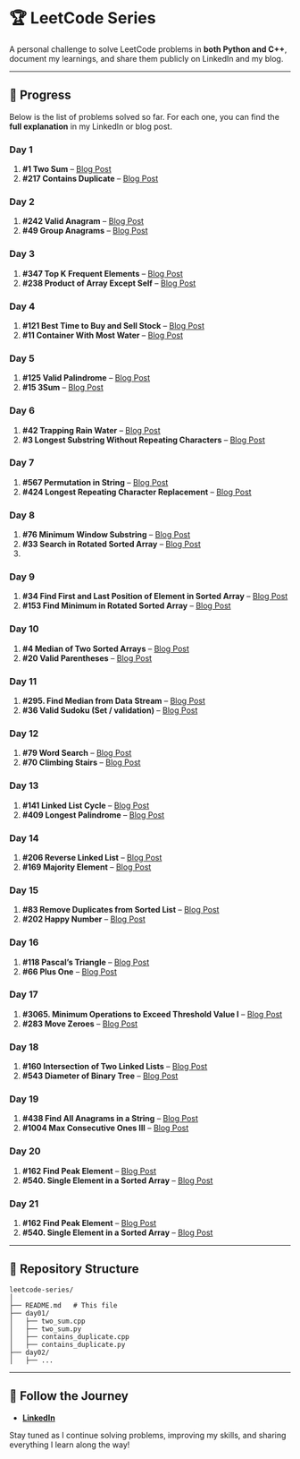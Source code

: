 # 🏆 LeetCode Series

A personal challenge to solve LeetCode problems in **both Python and C++**, document my learnings, and share them publicly on LinkedIn and my blog.

---

## 📅 Progress

Below is the list of problems solved so far. For each one, you can find the **full explanation** in my LinkedIn or blog post.

### Day 1

1. **#1 Two Sum** – [Blog Post](https://dev.to/ertugrulmutlu/daily-leetcode-progress-day-1-3d0a)
2. **#217 Contains Duplicate** –  [Blog Post](https://dev.to/ertugrulmutlu/daily-leetcode-progress-day-1-3d0a)

### Day 2
1. **#242 Valid Anagram** – [Blog Post](https://dev.to/ertugrulmutlu/-daily-leetcode-progress-day-2-2i0e)
2. **#49 Group Anagrams** –  [Blog Post](https://dev.to/ertugrulmutlu/-daily-leetcode-progress-day-2-2i0e)

### Day 3

1. **#347 Top K Frequent Elements** – [Blog Post](https://dev.to/ertugrulmutlu/-daily-leetcode-progress-day-3-1p2g)
2. **#238 Product of Array Except Self** –  [Blog Post](https://dev.to/ertugrulmutlu/-daily-leetcode-progress-day-3-1p2g)
   
### Day 4
1. **#121 Best Time to Buy and Sell Stock** – [Blog Post](https://dev.to/ertugrulmutlu/daily-leetcode-progress-day-4-2ba2)
2. **#11 Container With Most Water** –  [Blog Post](https://dev.to/ertugrulmutlu/daily-leetcode-progress-day-4-2ba2)

### Day 5
1. **#125 Valid Palindrome** – [Blog Post](https://dev.to/ertugrulmutlu/daily-leetcode-progress-day-5-ehb)
2. **#15 3Sum** –  [Blog Post](https://dev.to/ertugrulmutlu/daily-leetcode-progress-day-5-ehb)

### Day 6
1. **#42 Trapping Rain Water** – [Blog Post](https://dev.to/ertugrulmutlu/daily-leetcode-progress-day-6-4lh2)
2. **#3 Longest Substring Without Repeating Characters** –  [Blog Post](https://dev.to/ertugrulmutlu/daily-leetcode-progress-day-6-4lh2)

### Day 7
1. **#567 Permutation in String** – [Blog Post](https://dev.to/ertugrulmutlu/daily-leetcode-progress-day-7-45j0)
2. **#424 Longest Repeating Character Replacement** –  [Blog Post](https://dev.to/ertugrulmutlu/daily-leetcode-progress-day-7-45j0)

### Day 8
1. **#76 Minimum Window Substring** – [Blog Post](https://dev.to/ertugrulmutlu/daily-leetcode-progress-day-8-1ai3)
2. **#33 Search in Rotated Sorted Array** – [Blog Post](https://dev.to/ertugrulmutlu/daily-leetcode-progress-day-8-1ai3)
3. 
### Day 9
1. **#34 Find First and Last Position of Element in Sorted Array** – [Blog Post](https://dev.to/ertugrulmutlu/daily-leetcode-progress-day-9-1o4k)
2. **#153 Find Minimum in Rotated Sorted Array** – [Blog Post](https://dev.to/ertugrulmutlu/daily-leetcode-progress-day-9-1o4k)

### Day 10
1. **#4 Median of Two Sorted Arrays** – [Blog Post](https://dev.to/ertugrulmutlu/daily-leetcode-progress-day-10-2oh7)
2. **#20 Valid Parentheses** – [Blog Post](https://dev.to/ertugrulmutlu/daily-leetcode-progress-day-10-2oh7)
   
### Day 11
1. **#295. Find Median from Data Stream** – [Blog Post](https://dev.to/ertugrulmutlu/daily-leetcode-progress-day-11-3el6)
2. **#36 Valid Sudoku (Set / validation)** – [Blog Post](https://dev.to/ertugrulmutlu/daily-leetcode-progress-day-11-3el6)

### Day 12
1. **#79 Word Search** – [Blog Post](https://dev.to/ertugrulmutlu/daily-leetcode-progress-day-12-51mj)
2. **#70 Climbing Stairs** – [Blog Post](https://dev.to/ertugrulmutlu/daily-leetcode-progress-day-12-51mj)

### Day 13
1. **#141 Linked List Cycle** – [Blog Post](https://dev.to/ertugrulmutlu/daily-leetcode-progress-day-13-a6o)
2. **#409 Longest Palindrome** – [Blog Post](https://dev.to/ertugrulmutlu/daily-leetcode-progress-day-13-a6o)

### Day 14
1. **#206 Reverse Linked List** – [Blog Post](https://dev.to/ertugrulmutlu/daily-leetcode-progress-day-14-24n4)
2. **#169 Majority Element** – [Blog Post](https://dev.to/ertugrulmutlu/daily-leetcode-progress-day-14-24n4)
   
### Day 15
1. **#83 Remove Duplicates from Sorted List** – [Blog Post](https://dev.to/ertugrulmutlu/daily-leetcode-progress-day-15-4hp5)
2. **#202 Happy Number** – [Blog Post](https://dev.to/ertugrulmutlu/daily-leetcode-progress-day-15-4hp5)
   
### Day 16
1. **#118 Pascal’s Triangle** – [Blog Post](https://dev.to/ertugrulmutlu/daily-leetcode-progress-day-16-5gg3)
2. **#66 Plus One** – [Blog Post](https://dev.to/ertugrulmutlu/daily-leetcode-progress-day-16-5gg3)

### Day 17
1. **#3065. Minimum Operations to Exceed Threshold Value I** – [Blog Post](https://dev.to/ertugrulmutlu/daily-leetcode-progress-day-17-1984)
2. **#283 Move Zeroes** – [Blog Post](https://dev.to/ertugrulmutlu/daily-leetcode-progress-day-17-1984)
### Day 18
1. **#160 Intersection of Two Linked Lists** – [Blog Post](https://dev.to/ertugrulmutlu/daily-leetcode-progress-day-18-25m3)
2. **#543 Diameter of Binary Tree** – [Blog Post](https://dev.to/ertugrulmutlu/daily-leetcode-progress-day-18-25m3)
### Day 19
1. **#438 Find All Anagrams in a String** – [Blog Post](https://dev.to/ertugrulmutlu/daily-leetcode-progress-day-19-3074)
2. **#1004 Max Consecutive Ones III** – [Blog Post](https://dev.to/ertugrulmutlu/daily-leetcode-progress-day-19-3074)
   
### Day 20
1. **#162 Find Peak Element** – [Blog Post](https://dev.to/ertugrulmutlu/daily-leetcode-progress-day-20-1p9)
2. **#540. Single Element in a Sorted Array** – [Blog Post](https://dev.to/ertugrulmutlu/daily-leetcode-progress-day-20-1p9)

### Day 21
1. **#162 Find Peak Element** – [Blog Post](https://dev.to/ertugrulmutlu/daily-leetcode-progress-day-21-g6a)
2. **#540. Single Element in a Sorted Array** – [Blog Post](https://dev.to/ertugrulmutlu/daily-leetcode-progress-day-21-g6a)
---

## 📂 Repository Structure

```
leetcode-series/
│
├── README.md   # This file
├── day01/
│   ├── two_sum.cpp
│   ├── two_sum.py
│   ├── contains_duplicate.cpp
│   ├── contains_duplicate.py
├── day02/
│   ├── ...
```

---

## 🔗 Follow the Journey

* [**LinkedIn**](https://www.linkedin.com/in/ertuğrul-mutlu)

Stay tuned as I continue solving problems, improving my skills, and sharing everything I learn along the way!
